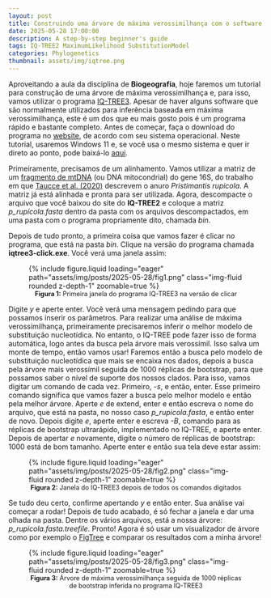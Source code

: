 ```yaml
---
layout: post
title: Construindo uma árvore de máxima verossimilhança com o software IQ-TREE3
date: 2025-05-28 17:00:00
description: A step-by-step beginner's guide 
tags: IQ-TREE2 MaximumLikelihood SubstitutionModel 
categories: Phylogenetics
thumbnail: assets/img/iqtree.png
---
```


Aproveitando a aula da disciplina de **Biogeografia**, hoje faremos um tutorial para construção de uma árvore de máxima verossimilhança e, para isso, vamos utilizar o programa <a href="https://https://iqtree.github.io/">IQ-TREE3</a>. Apesar de haver alguns software que são normalmente utilizados para inferência baseada em máxima verossimilhança, este é um dos que eu mais gosto pois é um programa rápido e bastante completo. Antes de começar, faça o download do programa no <a href="https://https://iqtree.github.io/">website</a>, de acordo com seu sistema operacional. Neste tutorial, usaremos Windows 11 e, se você usa o mesmo sistema e quer ir direto ao ponto, pode baixá-lo <a href="https://github.com/iqtree/iqtree3/releases/download/v3.0.1/iqtree-3.0.1-Windows.zip">aqui</a>.

Primeiramente, precisamos de um alinhamento. Vamos utilizar a matriz de um [fragmento de mtDNA](/assets/files/p_rupicola.fasta) (ou DNA mitocondrial) do gene 16S, do trabalho em que <a href="https://bioone.org/journals/journal-of-herpetology/volume-54/issue-2/19-114/A-New-Rupicolous-Species-of-the-Pristimantis-conspicillatus-Group-Anura/10.1670/19-114.short">Taucce et al. (2020)</a> descrevem o anuro *Pristimantis rupicola*. A matriz já está alinhada e pronta para ser utilizada. Agora, descompacte o arquivo que você baixou do site do **IQ-TREE2** e coloque a matriz *p_rupícola.fasta* dentro da pasta com os arquivos descompactados, em uma pasta com o programa propriamente dito, chamada *bin*.

Depois de tudo pronto, a primeira coisa que vamos fazer é clicar no programa, que está na pasta *bin*. Clique na versão do programa chamada **iqtree3-click.exe**. Você verá uma janela assim:

<div class="image-container mt-3">                                                                                          <figure id="fig1">                                                                                                          {% include figure.liquid loading="eager" path="assets/img/posts/2025-05-28/fig1.png" class="img-fluid rounded z-depth-1" zoomable=true %}
         <figcaption style="font-size: 0.9em; text-align: center;"><strong>Figura 1:</strong> Primeira janela do programa IQ-TREE3 na versão de clicar</figcaption>
    </figure>                                                                                                           </div>  

Digite *y* e aperte enter. Você verá uma mensagem pedindo para que possamos inserir os parâmetros. Para realizar uma análise de máxima verossimilhança, primeiramente precisaremos inferir o melhor modelo de substituição nucleotídica. No entanto, o IQ-TREE pode fazer isso de forma automática, logo antes da busca pela árvore mais verossímil. Isso salva um monte de tempo, então vamos usar! Faremos então a busca pelo modelo de substituição nucleotídica que mais se encaixa nos dados, depois a busca pela árvore mais verossímil seguida de 1000 réplicas de bootstrap, para que possamos saber o nível de suporte dos nossos clados. Para isso, vamos digitar um comando de cada vez. Primeiro, *-s*, e então, enter. Esse primeiro comando significa que vamos fazer a busca pelo melhor modelo e então pela melhor árvore. Aperte *e* de extend, enter e então escreva o nome do arquivo, que está na pasta, no nosso caso *p_rupicola.fasta*, e então enter de novo. Depois digite *e*, aperte enter e escreva *-B*, comando para as réplicas de bootstrap ultrarápido, implementado no IQ-TREE, e aperte enter. Depois de apertar *e* novamente, digite o número de réplicas de bootstrap: 1000 está de bom tamanho. Aperte enter e então sua tela deve estar assim:


<div class="image-container mt-3">
    <figure id="fig2">
        {% include figure.liquid loading="eager" path="assets/img/posts/2025-05-28/fig2.png" class="img-fluid rounded z-depth-1" zoomable=true %}
         <figcaption style="font-size: 0.9em; text-align: center;"><strong>Figura 2:</strong> Janela do IQ-TREE3 depois de todos os comandos digitados</figcaption>
    </figure>
</div>

Se tudo deu certo, confirme apertando *y* e então enter. Sua análise vai começar a rodar! Depois de tudo acabado, é só fechar a janela e dar uma olhada na pasta. Dentre os vários arquivos, está a nossa árvore: *p_rupicola.fasta.treefile*. Pronto! Agora é só usar um visualizador de árvore como por exemplo o <a href="https://github.com/rambaut/figtree/releases">FigTree</a> e comparar os resultados com a minha árvore!

<div class="image-container mt-3">
    <figure id="fig2">                                                                                                          {% include figure.liquid loading="eager" path="assets/img/posts/2025-05-28/fig3.png" class="img-fluid rounded z-depth-1" zoomable=true %}                                                                                                        <figcaption style="font-size: 0.9em; text-align: center;"><strong>Figura 3:</strong> Árvore de máxima verossimilhança seguida de 1000 réplicas de bootstrap inferida no programa IQ-TREE3</figcaption>
    </figure>
</div>
